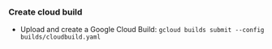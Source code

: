 ### Create cloud build
- Upload and create a Google Cloud Build: `gcloud builds submit --config builds/cloudbuild.yaml`
